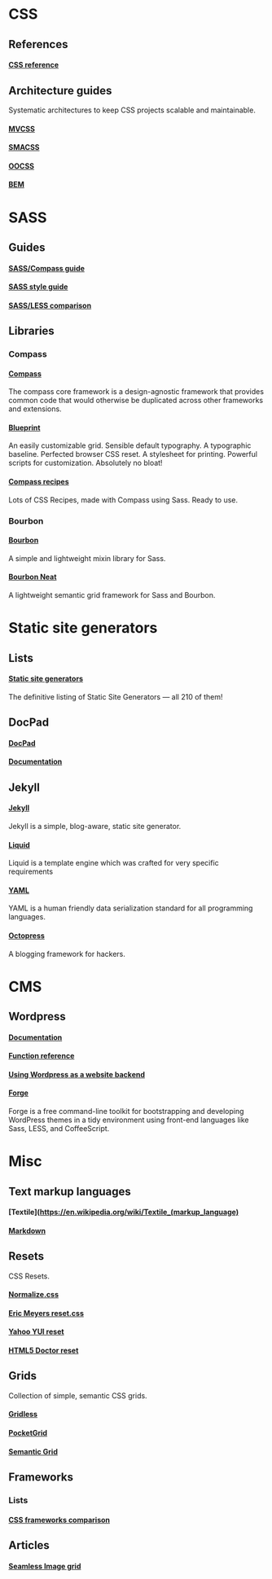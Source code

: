 # CSS
## References
#### [CSS reference](http://www.w3.org/TR/css-2010/)
## Architecture guides
Systematic architectures to keep CSS projects scalable and maintainable.
#### [MVCSS](http://mvcss.github.io/)
#### [SMACSS](http://smacss.com/)
#### [OOCSS](https://github.com/stubbornella/oocss/wiki)
#### [BEM](http://bem.info/method/)

# SASS
## Guides
#### [SASS/Compass guide](https://github.com/Snugug/training-glossary/wiki)
#### [SASS style guide](http://css-tricks.com/sass-style-guide/)
#### [SASS/LESS comparison](https://gist.github.com/chriseppstein/674726)
## Libraries
### Compass
#### [Compass](http://compass-style.org/)
The compass core framework is a design-agnostic framework that provides common code that would otherwise be duplicated across other frameworks and extensions.
#### [Blueprint](http://compass-style.org/reference/blueprint/)
An easily customizable grid. Sensible default typography. A typographic baseline. Perfected browser CSS reset. A stylesheet for printing. Powerful scripts for customization. Absolutely no bloat!
#### [Compass recipes](http://compass-recipes.moox.fr/)
Lots of CSS Recipes, made with Compass using Sass. Ready to use.
### Bourbon
#### [Bourbon](http://bourbon.io/)
A simple and lightweight mixin library for Sass.
#### [Bourbon Neat](http://bourbon.io/)
A lightweight semantic grid framework for Sass and Bourbon.

# Static site generators
## Lists
#### [Static site generators](http://staticsitegenerators.net/)
The definitive listing of Static Site Generators — all 210 of them!
## DocPad
#### [DocPad](http://docpad.org/)
#### [Documentation](http://docpad.org/docs)
## Jekyll
#### [Jekyll](http://jekyllrb.com/)
Jekyll is a simple, blog-aware, static site generator.
#### [Liquid](https://github.com/Shopify/liquid/wiki)
Liquid is a template engine which was crafted for very specific requirements
#### [YAML](http://yaml.org/)
YAML is a human friendly data serialization standard for all programming languages.
#### [Octopress](http://octopress.org/)
A blogging framework for hackers.

# CMS
## Wordpress
#### [Documentation](http://codex.wordpress.org/Main_Page)
#### [Function reference](http://codex.wordpress.org/Function_Reference)
#### [Using Wordpress as a website backend](http://techthat.net/2010/05/19/using-wordpress-as-a-website-backend/)
#### [Forge](http://forge.thethemefoundry.com/)
Forge is a free command-line toolkit for bootstrapping and developing WordPress themes in a tidy environment using front-end languages like Sass, LESS, and CoffeeScript.

# Misc
## Text markup languages
#### [Textile](https://en.wikipedia.org/wiki/Textile_(markup_language)
#### [Markdown](http://daringfireball.net/projects/markdown/syntax)
## Resets
CSS Resets.
#### [Normalize.css](http://nicolasgallagher.com/about-normalize-css/)
#### [Eric Meyers reset.css](http://meyerweb.com/eric/tools/css/reset/index.html)
#### [Yahoo YUI reset](http://yuilibrary.com/yui/docs/cssreset/)
#### [HTML5 Doctor reset](http://html5doctor.com/html-5-reset-stylesheet/)
## Grids
Collection of simple, semantic CSS grids.
#### [Gridless](http://thatcoolguy.github.io/gridless-boilerplate/)
#### [PocketGrid](http://arnaudleray.github.io/pocketgrid/)
#### [Semantic Grid](http://semantic.gs/)
## Frameworks
### Lists
#### [CSS frameworks comparison](http://usablica.github.io/front-end-frameworks/compare.html)
## Articles
#### [Seamless Image grid](http://css-tricks.com/seamless-responsive-photo-grid/)
